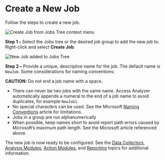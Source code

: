 # Create a New Job

Follow the steps to create a new job.

![Create Job from Jobs Tree context menu](/img/product_docs/accessanalyzer/12.0/admin/jobs/job/createjob.webp)

**Step 1 –** Select the Jobs tree or the desired job group to add the new job to. Right-click and
select **Create Job**.

![New Job added to Jobs Tree](/img/product_docs/accessanalyzer/12.0/admin/jobs/job/newjob.webp)

**Step 2 –** Provide a unique, descriptive name for the job. The default name is `NewJob`. Some
considerations for naming conventions:

**CAUTION:** Do not end a job name with a space.

- There can never be two jobs with the same name. Access Analyzer automatically appends a numeral to
  the end of a job name to avoid duplicates, for example `NewJob1`.
- No special characters can be used. See the Microsoft
  [Naming Conventions](https://learn.microsoft.com/en-us/windows/win32/fileio/naming-a-file#naming-conventions)
  article for limitations.
- Jobs in a group are run alphanumerically
- When possible, keep names short to avoid report path errors caused by Microsoft’s maximum path
  length. See the Microsoft article referenced above.

The new job is now ready to be configured. See the
[Data Collectors](/docs/accessanalyzer/12.0/admin/datacollector/overview.md), [Analysis Modules](/docs/accessanalyzer/12.0/admin/analysis/overview.md),
[Action Modules](/docs/accessanalyzer/12.0/admin/action/overview.md), and [Reporting](/docs/accessanalyzer/12.0/admin/report/overview.md) topics for
additional information.
